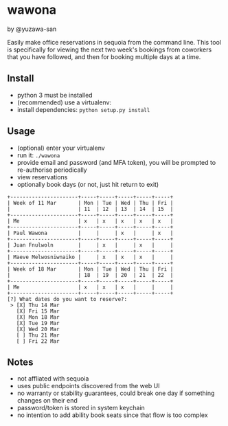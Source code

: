 # wawona

by @yuzawa-san

Easily make office reservations in sequoia from the command line.
This tool is specifically for viewing the next two week's bookings from coworkers that you have followed, and then for booking multiple days at a time.

## Install

- python 3 must be installed
- (recommended) use a virtualenv:
- install dependencies: `python setup.py install`

## Usage 

- (optional) enter your virtualenv
- run it: `./wawona`
- provide email and password (and MFA token), you will be prompted to re-authorise periodically
- view reservations
- optionally book days (or not, just hit return to exit)

```
+----------------------+-----+-----+-----+-----+-----+
| Week of 11 Mar       | Mon | Tue | Wed | Thu | Fri |
|                      | 11  | 12  | 13  | 14  | 15  |
+----------------------+-----+-----+-----+-----+-----+
| Me                   | x   | x   | x   | x   | x   |
+----------------------+-----+-----+-----+-----+-----+
| Paul Wawona          |     |     | x   |     | x   |
+----------------------+-----+-----+-----+-----+-----+
| Juan Fnulwoln        |     | x   |     | x   |     |
+----------------------+-----+-----+-----+-----+-----+
| Maeve Melwosniwnaiko |     | x   | x   | x   |     |
+----------------------+-----+-----+-----+-----+-----+
| Week of 18 Mar       | Mon | Tue | Wed | Thu | Fri |
|                      | 18  | 19  | 20  | 21  | 22  |
+----------------------+-----+-----+-----+-----+-----+
| Me                   | x   | x   | x   |     |     |
+----------------------+-----+-----+-----+-----+-----+
[?] What dates do you want to reserve?: 
 > [X] Thu 14 Mar
   [X] Fri 15 Mar
   [X] Mon 18 Mar
   [X] Tue 19 Mar
   [X] Wed 20 Mar
   [ ] Thu 21 Mar
   [ ] Fri 22 Mar

````

## Notes

- not affliated with sequoia
- uses public endpoints discovered from the web UI
- no warranty or stability guarantees, could break one day if something changes on their end
- password/token is stored in system keychain
- no intention to add ability book seats since that flow is too complex